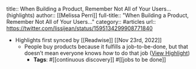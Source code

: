 title:: When Building a Product, Remember Not All of Your Users... (highlights)
author:: [[Melissa Perri]]
full-title:: "When Building a Product, Remember Not All of Your Users..."
category:: #articles
url:: https://twitter.com/lissijean/status/1595134299908771840

- Highlights first synced by [[Readwise]] [[Nov 23rd, 2022]]
	- People buy products because it fulfills a job-to-be-done, but that doesn’t mean everyone knows *how* to do that job ([View Highlight](https://read.readwise.io/read/01gjh6n1rfbvca4w191jmqh8gk))
		- **Tags**: #[[continuous discovery]] #[[jobs to be done]]